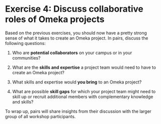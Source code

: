 # Exercise 4: Discuss collaborative roles of Omeka projects

Based on the previous exercises, you should now have a pretty strong sense of what it takes to create an Omeka project. In pairs, discuss the following questions:

1. Who are **potential collaborators** on your campus or in your communities?

2. What are the **skills and expertise** a project team would need to have to create an Omeka project?

3. What skills and expertise would **you bring** to an Omeka project?

4. What are possible **skill gaps** for which your project team might need to skill up or recruit additional members with complementary knowledge and skills?

To wrap up, pairs will share insights from their discussion with the larger group of all workshop participants.
